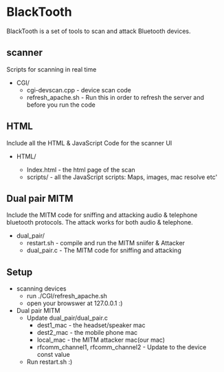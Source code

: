 # BlackTooth

BlackTooth is a set of tools to scan and attack Bluetooth devices.

## scanner
Scripts for scanning in real time
* CGI/
    *   cgi-devscan.cpp - device scan code
    *   refresh_apache.sh - Run this in order to refresh the server and before you run the code
## HTML 
Include all the HTML & JavaScript Code for the scanner UI
* HTML/ 
    
    * Index.html - the html page of the scan
    * scripts/ - all the JavaScript scripts: Maps, images, mac resolve etc'

## Dual pair MITM
Include the MITM code for sniffing and attacking audio & telephone bluetooth protocols.
The attack works for both audio & telephone.
* dual_pair/
    * restart.sh - compile and run the MITM sniifer & Attacker
    * dual_pair.c - The MITM code for sniffing and attacking


## Setup

* scanning devices
    * run ./CGI/refresh_apache.sh
    * open your browswer at 127.0.0.1 :)
* Dual pair MITM
    * Update  dual_pair/dual_pair.c
        * dest1_mac - the headset/speaker mac
        * dest2_mac - the mobile phone mac
        * local_mac - the MITM attacker mac(our mac)
        *  rfcomm_channel1, rfcomm_channel2 -   Update to the device const value
    * Run restart.sh :)
